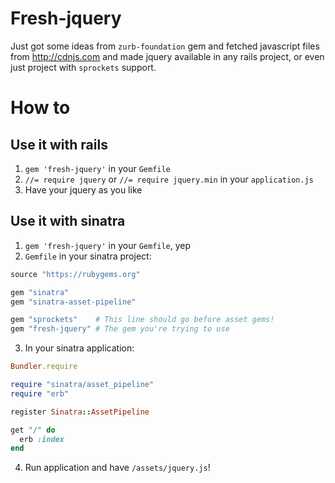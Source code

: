 Fresh-jquery
============

Just got some ideas from `zurb-foundation` gem
and fetched javascript files from http://cdnjs.com
and made jquery available in any rails project,
or even just project with `sprockets` support.

How to
======

Use it with rails
-----------------
1. `gem 'fresh-jquery'` in your `Gemfile`
2. `//= require jquery` or `//= require jquery.min` in your `application.js`
3. Have your jquery as you like

Use it with sinatra
-------------------
1. `gem 'fresh-jquery'` in your `Gemfile`, yep
2. `Gemfile` in your sinatra project:

```ruby
source "https://rubygems.org"

gem "sinatra"
gem "sinatra-asset-pipeline"

gem "sprockets"    # This line should go before asset gems!
gem "fresh-jquery" # The gem you're trying to use
```

3. In your sinatra application:

```ruby
Bundler.require

require "sinatra/asset_pipeline"
require "erb"

register Sinatra::AssetPipeline

get "/" do
  erb :index
end
```

4. Run application and have `/assets/jquery.js`!
